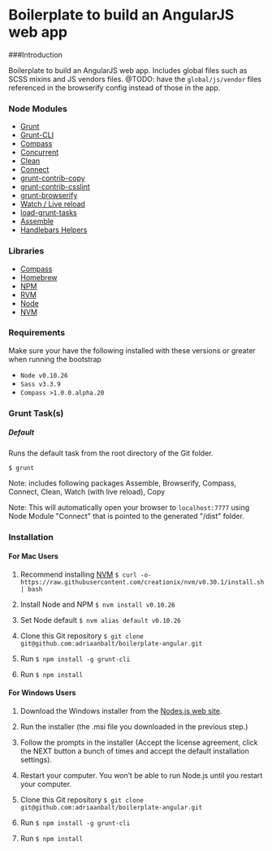 # Boilerplate to build an AngularJS web app

###Introduction

Boilerplate to build an AngularJS web app.  Includes global files such as SCSS mixins and JS vendors files.  @TODO: have the ```global/js/vendor``` files referenced in the browserify config instead of those in the app.

### Node Modules

* [Grunt](http://gruntjs.com/)
* [Grunt-CLI](https://github.com/gruntjs/grunt-cli)
* [Compass](https://github.com/gruntjs/grunt-contrib-compass)
* [Concurrent](https://github.com/sindresorhus/grunt-concurrent)
* [Clean](https://github.com/gruntjs/grunt-contrib-clean)
* [Connect](https://github.com/gruntjs/grunt-contrib-connect)
* [grunt-contrib-copy](https://github.com/gruntjs/grunt-contrib-copy)
* [grunt-contrib-csslint](https://github.com/gruntjs/grunt-contrib-csslint)
* [grunt-browserify](https://github.com/jmreidy/grunt-browserify)
* [Watch / Live reload](https://github.com/gruntjs/grunt-contrib-watch)
* [load-grunt-tasks](https://github.com/sindresorhus/load-grunt-tasks)
* [Assemble](https://github.com/assemble/assemble)
* [Handlebars Helpers](https://github.com/assemble/handlebars-helpers)

### Libraries

* [Compass](http://compass-style.org/)
* [Homebrew](http://brew.sh/)
* [NPM](https://www.npmjs.com)
* [RVM](https://github.com/creationix/nvm)
* [Node](http://nodejs.org/)
* [NVM](https://github.com/creationix/nvm)

### Requirements
Make sure your have the following installed with these versions or greater when running the bootstrap

* ```Node v0.10.26```
* ```Sass v3.3.9```
* ```Compass >1.0.0.alpha.20```

### Grunt Task(s)

##### Default
Runs the default task from the root directory of the Git folder.

```
$ grunt 
```

Note: includes following packages Assemble, Browserify, Compass, Connect, Clean, Watch (with live reload), Copy

Note: This will automatically open your browser to ```localhost:7777``` using Node Module "Connect" that is pointed to the generated "/dist" folder.

### Installation

#### For Mac Users

1. Recommend installing [NVM](https://github.com/creationix/nvm)
```$ curl -o- https://raw.githubusercontent.com/creationix/nvm/v0.30.1/install.sh | bash```

2. Install Node and NPM
```$ nvm install v0.10.26```

3. Set Node default
```$ nvm alias default v0.10.26```

4. Clone this Git repository
```$ git clone git@github.com:adriaanbalt/boilerplate-angular.git```

5. Run ```$ npm install -g grunt-cli```

6. Run ```$ npm install```

#### For Windows Users

1. Download the Windows installer from the [Nodes.js web site](https://nodejs.org/en).

2. Run the installer (the .msi file you downloaded in the previous step.)

3. Follow the prompts in the installer (Accept the license agreement, click the NEXT button a bunch of times and accept the default installation settings).

4. Restart your computer. You won’t be able to run Node.js until you restart your computer.

5. Clone this Git repository
```$ git clone git@github.com:adriaanbalt/boilerplate-angular.git```

6. Run ```$ npm install -g grunt-cli```

7. Run ```$ npm install```
